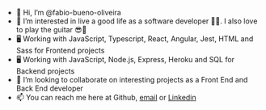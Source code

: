 - 👋 Hi, I’m @fabio-bueno-oliveira
- 👀 I’m interested in live a good life as a software developer 👨‍💻. I also love to play the guitar 😎🎸
- 🖥 Working with JavaScript, Typescript, React, Angular, Jest, HTML and Sass for Frontend projects
- 🖥 Working with JavaScript, Node.js, Express, Heroku and SQL for Backend projects
- 💞️ I’m looking to collaborate on interesting projects as a Front End and Back End developer
- 📫 You can reach me here at Github, [email](mailto:fabiobueno@outlook.com) or [Linkedin](https://www.linkedin.com/in/fabiobuenodeoliveira/)

<!---
fabio-bueno-oliveira/fabio-bueno-oliveira is a ✨ special ✨ repository because its `README.md` (this file) appears on your GitHub profile.
You can click the Preview link to take a look at your changes.
--->
